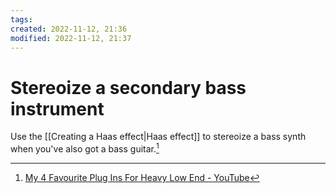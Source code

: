 ```yaml
---
tags: 
created: 2022-11-12, 21:36
modified: 2022-11-12, 21:37
---
```


# Stereoize a secondary bass instrument
Use the [[Creating a Haas effect|Haas effect]] to stereoize a bass synth when you've also got a bass guitar.[^1]

[^1]: [My 4 Favourite Plug Ins For Heavy Low End - YouTube](https://www.youtube.com/watch?v=swWFqWuZ3lA&list=PLnLOmVwRMCqQJ27scIGW8rKjBp1p3xwF6&index=21&t=239s)